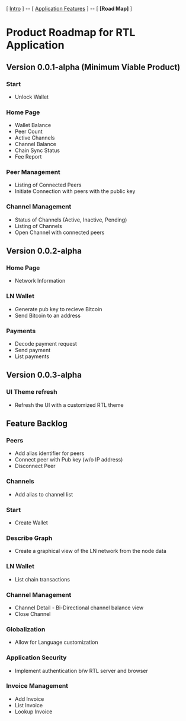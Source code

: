 [ [Intro](README.md) ] -- [ [Application Features](Application_features.md) ] -- [ **[Road Map]** ]

# Product Roadmap for RTL Application

## Version 0.0.1-alpha (Minimum Viable Product)

### Start
- Unlock Wallet

### Home Page
- Wallet Balance
- Peer Count
- Active Channels
- Channel Balance
- Chain Sync Status
- Fee Report

### Peer Management
- Listing of Connected Peers
- Initiate Connection with peers with the public key

### Channel Management
- Status of Channels (Active, Inactive, Pending)
- Listing of Channels
- Open Channel with connected peers

## Version 0.0.2-alpha
### Home Page
- Network Information

### LN Wallet
- Generate pub key to recieve Bitcoin
- Send Bitcoin to an address

### Payments
- Decode payment request
- Send payment
- List payments

## Version 0.0.3-alpha
### UI Theme refresh
- Refresh the UI with a customized RTL theme

## Feature Backlog
### Peers
- Add alias identifier for peers
- Connect peer with Pub key (w/o IP address)
- Disconnect Peer

### Channels
- Add alias to channel list

### Start
- Create Wallet

### Describe Graph
- Create a graphical view of the LN network from the node data

### LN Wallet
- List chain transactions

### Channel Management
- Channel Detail - Bi-Directional channel balance view
- Close Channel

### Globalization
- Allow for Language customization

### Application Security
- Implement authentication b/w RTL server and browser

### Invoice Management
- Add Invoice
- List Invoice
- Lookup Invoice
